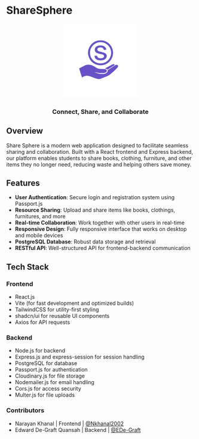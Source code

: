 # ShareSphere

<div align="center">
  <img src="client/public/ShareSphereLogo.png" alt="ShareSphere Logo" width="200"/>
  <h3>Connect, Share, and Collaborate</h3>
</div>

## Overview

Share Sphere is a modern web application designed to facilitate seamless sharing and collaboration. Built with a React frontend and Express backend, our platform enables students to share books, clothing, furniture, and other items they no longer need, reducing waste and helping others save money.

## Features

- **User Authentication**: Secure login and registration system using Passport.js
- **Resource Sharing**: Upload and share items like books, clothings, furnitures, and more
- **Real-time Collaboration**: Work together with other users in real-time
- **Responsive Design**: Fully responsive interface that works on desktop and mobile devices
- **PostgreSQL Database**: Robust data storage and retrieval
- **RESTful API**: Well-structured API for frontend-backend communication

## Tech Stack

### Frontend

- React.js
- Vite (for fast development and optimized builds)
- TailwindCSS for utility-first styling
- shadcn/ui for reusable UI components
- Axios for API requests

### Backend

- Node.js for backend
- Express.js and express-session for session handling
- PostgreSQL for database
- Passport.js for authentication
- Cloudinary.js for file storage
- Nodemailer.js for email handling
- Cors.js for access security
- Multer.js for file uploads

### Contributors

- Narayan Khanal | Frontend | [@Nkhanal2002](https://github.com/Nkhanal2002)
- Edward De-Graft Quansah | Backend | [@EDe-Graft](https://github.com/EDe-Graft)
